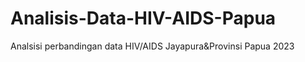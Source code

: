 # Analisis-Data-HIV-AIDS-Papua
Analsisi perbandingan data HIV/AIDS Jayapura&amp;Provinsi Papua 2023

